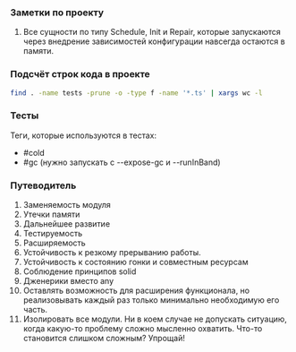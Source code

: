 ### Заметки по проекту

1. Все сущности по типу Schedule, Init и Repair, которые запускаются
через внедрение зависимостей конфигурации навсегда остаются в памяти.

### Подсчёт строк кода в проекте

```bash
find . -name tests -prune -o -type f -name '*.ts' | xargs wc -l
```

### Тесты

Теги, которые используются в тестах: 
- #cold
- #gc (нужно запускать с --expose-gc и --runInBand)

### Путеводитель

1. Заменяемость модуля
2. Утечки памяти
3. Дальнейшее развитие
4. Тестируемость
5. Расширяемость
6. Устойчивость к резкому прерыванию работы.
7. Устойчивость к состоянию гонки и совместным ресурсам
8. Соблюдение принципов solid
9. Дженерики вместо any
10. Оставлять возможность для расширения функционала, но реализовывать каждый раз только минимально необходимую его часть.
11. Изолировать все модули. Ни в коем случае не допускать ситуацию, когда какую-то проблему сложно мысленно охватить. Что-то становится слишком сложным? Упрощай!
